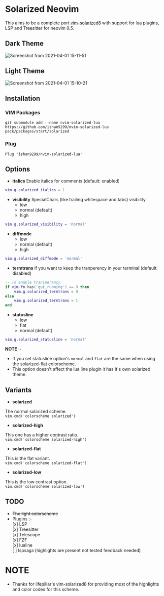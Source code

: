 # Solarized Neovim

This aims to be a complete port [vim-solarized8](https://github.com/lifepillar/vim-solarized8) with support for lua
plugins, LSP and Treesitter for neovim 0.5.

## Dark Theme

![Screenshot from 2021-04-01 15-11-51](https://user-images.githubusercontent.com/47824004/113275791-c9346480-92fc-11eb-8878-2504eda2a5c9.png)


## Light Theme

![Screenshot from 2021-04-01 15-10-21](https://user-images.githubusercontent.com/47824004/113275723-b4f06780-92fc-11eb-97e6-23dce847e0a7.png)

## Installation

### VIM Packages
```
git submodule add --name nvim-solarized-lua https://github.com/ishan9299/nvim-solarized-lua
pack/packages/start/solarized
```

### Plug
```
Plug 'ishan9299/nvim-solarized-lua'
```

## Options
- **italics**
Enable italics for comments (default: enabled)

```lua
vim.g.solarized_italics = 1
```

- **visibility**
SpecialChars (like trailing whitespace and tabs) visibility
  + low
  + normal (default)
  + high

```lua
vim.g.solarized_visibility = 'normal'
```

- **diffmode**
  + low
  + normal (default)
  + high
 
```lua
vim.g.solarized_diffmode = 'normal'
```

- **termtrans**
If you want to keep the tranperency in your terminal (default: disabled)

```lua
-- To enable transperancy
if vim.fn.has('gui_running') == 0 then
    vim.g.solarized_termtrans = 0
else
    vim.g.solarized_termtrans = 1
end
```

- **statusline**
  + low
  + flat
  + normal (default)  

 ```lua
 vim.g.solarized_statusline = 'normal'
 ```
  **NOTE** :-
  - If you set statusline option's `normal` and `flat` are the same when using the solarized-flat colorscheme.
  - This option doesn't affect the lua line plugin it has it's own solarized theme.

## Variants

- **solarized**

The normal solarized scheme.  
`vim.cmd('colorscheme solarized')`

- **solarized-high**

This one has a higher contrast ratio.  
`vim.cmd('colorscheme solarized-high')`

- **solarized-flat**

This is the flat variant.  
`vim.cmd('colorscheme solarized-flat')`

- **solarized-low**

This is the low contrast option.  
`vim.cmd('colorscheme solarized-low')`

## TODO

- ~~The light colorscheme~~
- Plugins :-  
   [x] LSP  
   [x] Treesitter  
   [x] Telescope  
   [x] FZF  
   [x] lualine  
   [ ] lspsaga (highlights are present not tested feedback needed)  

# NOTE
- Thanks for lifepillar's vim-solarized8 for providing most of the highlights and color codes for this scheme.
